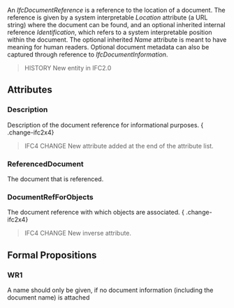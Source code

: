 An _IfcDocumentReference_ is a reference to the location of a document. The reference is given by a system interpretable _Location_ attribute (a URL string) where the document can be found, and an optional inherited internal reference _Identification_, which refers to a system interpretable position within the document. The optional inherited _Name_ attribute is meant to have meaning for human readers. Optional document metadata can also be captured through reference to _IfcDocumentInformation_.

<!-- end of short definition -->


> HISTORY New entity in IFC2.0

## Attributes

### Description
Description of the document reference for informational purposes.
{ .change-ifc2x4}
> IFC4 CHANGE New attribute added at the end of the attribute list.

### ReferencedDocument
The document that is referenced.

### DocumentRefForObjects
The document reference with which objects are associated.
{ .change-ifc2x4}
> IFC4 CHANGE New inverse attribute.

## Formal Propositions

### WR1
A name should only be given, if no document information (including the document name) is attached

